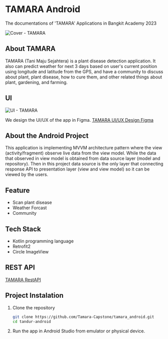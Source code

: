 # TAMARA Android

The documentations of 'TAMARA' Applications in Bangkit Academy 2023


![Cover - TAMARA](https://github.com/Tamara-Capstone/tamara_android/assets/26517220/e9db4b5c-2272-41ae-bdc1-24e312e5e2fd)


## About TAMARA

TAMARA (Tani Maju Sejahtera) is a plant disease detection application. It also can predict weather for next 3 days based on user's current position using longitude and latitude from the GPS, and have a community to discuss about plant, plant disease, how to cure them, and other related things about plant, gardening, and farming.


## UI

![UI - TAMARA](https://github.com/Tamara-Capstone/tamara_android/assets/26517220/928aff4d-d3b8-48bd-9f96-a8816a6bf5da)

We design the UI/UX of the app in Figma. [TAMARA UI/UX Design Figma](https://www.figma.com/file/fKPRJcitIsibZ2vfqNxkEz/TAMARA-UI?type=design&node-id=534%3A45&t=Tt62GTPCRKbuPfw6-1)


## About the Android Project

This application is implementing MVVM architecture pattern where the view (activity/fragment) observe live data from the view model. While the data that observed in view model is obtained from data source layer (model and repository). Then in this project data source is the only layer that connecting response API to presentation layer (view and view model) so it can be viewed by the users.


## Feature

- Scan plant disease
- Weather Forcast
- Community


## Tech Stack

- Kotlin programming language
- Retrofit2
- Circle ImageView


## REST API

[TAMARA RestAPI](https://github.com/Tamara-Capstone/tamara-backend)


## Project Instalation

1. Clone the repository


    ```bash
    git clone https://github.com/Tamara-Capstone/tamara_android.git
    cd tandur-android
    ```

2. Run the app in Android Studio from emulator or physical device.




